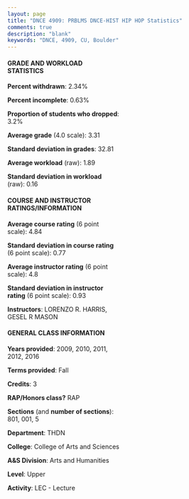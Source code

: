 ```yaml
---
layout: page
title: "DNCE 4909: PRBLMS DNCE-HIST HIP HOP Statistics"
comments: true
description: "blank"
keywords: "DNCE, 4909, CU, Boulder"
--- 
```

<head>
<script src="https://ajax.googleapis.com/ajax/libs/jquery/2.1.3/jquery.min.js"></script>
<script src="https://dl.dropboxusercontent.com/s/pc42nxpaw1ea4o9/highcharts.js?dl=0"></script>
<!-- <script src="../assets/js/highcharts.js"></script> -->
<style type="text/css">@font-face {
	font-family: "Bebas Neue";
	src: url(https://www.filehosting.org/file/details/544349/BebasNeue%20Regular.otf) format("opentype");
	}
	h1.Bebas { 
		font-family: "Bebas Neue", Verdana, Tahoma;
	}
</style>
</head>
<body>
	<div id="container" style="float: right; width: 45%; height: 88%; margin-left: 2.5%; margin-right: 2.5%;"></div>
	<script language="JavaScript">
		$(document).ready(function() {
		var chart = {type: 'column'};
		var title = {text: 'Grade Distribution'};
		var xAxis = {categories: ['A','B','C','D','F'],crosshair: true};
		var yAxis = {min: 0,title: {text: 'Percentage'}};
		var tooltip = {headerFormat: '<center><b><span style="font-size:20px">{point.key}</span></b></center>',
		               pointFormat: '<td style="padding:0"><b>{point.y:.1f}%</b></td>',
		               footerFormat: '</table>',shared: true,useHTML: true};
		var plotOptions = {column: {pointPadding: 0.0,borderWidth: 0}};  
		var credits = {enabled: false};var series= [{name: 'Percent',data: [38.98,41.53,13.56,5.08,0.0,]}];
		var json = {};
		json.chart = chart;
		json.title = title;
		json.tooltip = tooltip;
		json.xAxis = xAxis;
		json.yAxis = yAxis;  
		json.series = series;
		json.plotOptions = plotOptions;  
		json.credits = credits;
		$('#container').highcharts(json);
	});
	</script>
</body>
			   
#### GRADE AND WORKLOAD STATISTICS

**Percent withdrawn**: 2.34%

**Percent incomplete**: 0.63%

**Proportion of students who dropped**: 3.2%

**Average grade** (4.0 scale): 3.31

**Standard deviation in grades**: 32.81

**Average workload** (raw): 1.89

**Standard deviation in workload** (raw): 0.16

#### COURSE AND INSTRUCTOR RATINGS/INFORMATION

**Average course rating** (6 point scale): 4.84

**Standard deviation in course rating** (6 point scale): 0.77

**Average instructor rating** (6 point scale): 4.8

**Standard deviation in instructor rating** (6 point scale): 0.93

**Instructors**: LORENZO R. HARRIS, GESEL R MASON

#### GENERAL CLASS INFORMATION

**Years provided**: 2009, 2010, 2011, 2012, 2016

**Terms provided**: Fall

**Credits**: 3

**RAP/Honors class?** RAP

**Sections** (and **number of sections**): 801, 001, 5

**Department**: THDN

**College**: College of Arts and Sciences

**A&S Division**: Arts and Humanities

**Level**: Upper

**Activity**: LEC - Lecture